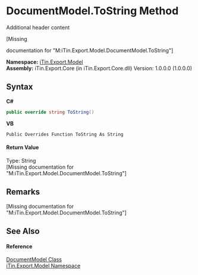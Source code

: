 # DocumentModel.ToString Method 
Additional header content 

\[Missing <summary> documentation for "M:iTin.Export.Model.DocumentModel.ToString"\]

**Namespace:**&nbsp;<a href="ef57ffcc-e95e-b212-5a46-9aa6f5a3511f">iTin.Export.Model</a><br />**Assembly:**&nbsp;iTin.Export.Core (in iTin.Export.Core.dll) Version: 1.0.0.0 (1.0.0.0)

## Syntax

**C#**<br />
``` C#
public override string ToString()
```

**VB**<br />
``` VB
Public Overrides Function ToString As String
```


#### Return Value
Type: String<br />\[Missing <returns> documentation for "M:iTin.Export.Model.DocumentModel.ToString"\]

## Remarks
\[Missing <remarks> documentation for "M:iTin.Export.Model.DocumentModel.ToString"\]

## See Also


#### Reference
<a href="71e106d1-8d5a-0acb-64b2-8f455c2396da">DocumentModel Class</a><br /><a href="ef57ffcc-e95e-b212-5a46-9aa6f5a3511f">iTin.Export.Model Namespace</a><br />